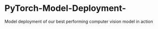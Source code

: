 # PyTorch-Model-Deployment-
Model deployment of our best performing computer vision model in action
